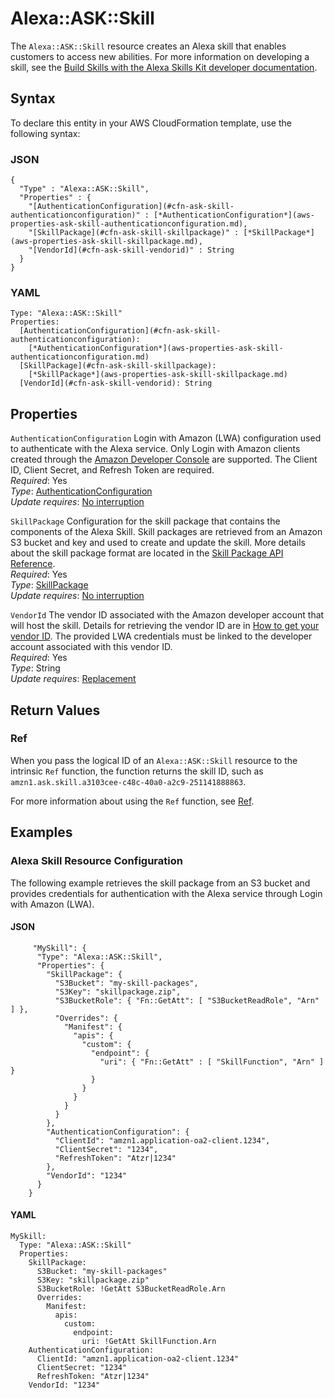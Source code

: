 # Alexa::ASK::Skill<a name="aws-resource-ask-skill"></a>

The `Alexa::ASK::Skill` resource creates an Alexa skill that enables customers to access new abilities\. For more information on developing a skill, see the [Build Skills with the Alexa Skills Kit developer documentation](https://developer.amazon.com/docs/ask-overviews/build-skills-with-the-alexa-skills-kit.html)\.  

## Syntax<a name="aws-resource-ask-skill-syntax"></a>

To declare this entity in your AWS CloudFormation template, use the following syntax:

### JSON<a name="aws-resource-ask-skill-syntax.json"></a>

```
{
  "Type" : "Alexa::ASK::Skill",
  "Properties" : {
    "[AuthenticationConfiguration](#cfn-ask-skill-authenticationconfiguration)" : [*AuthenticationConfiguration*](aws-properties-ask-skill-authenticationconfiguration.md),
    "[SkillPackage](#cfn-ask-skill-skillpackage)" : [*SkillPackage*](aws-properties-ask-skill-skillpackage.md),
    "[VendorId](#cfn-ask-skill-vendorid)" : String
  }
}
```

### YAML<a name="aws-resource-ask-skill-syntax.yaml"></a>

```
Type: "Alexa::ASK::Skill"
Properties:
  [AuthenticationConfiguration](#cfn-ask-skill-authenticationconfiguration): 
    [*AuthenticationConfiguration*](aws-properties-ask-skill-authenticationconfiguration.md)
  [SkillPackage](#cfn-ask-skill-skillpackage): 
    [*SkillPackage*](aws-properties-ask-skill-skillpackage.md)
  [VendorId](#cfn-ask-skill-vendorid): String
```

## Properties<a name="aws-resource-ask-skill-properties"></a>

`AuthenticationConfiguration`  <a name="cfn-ask-skill-authenticationconfiguration"></a>
 Login with Amazon \(LWA\) configuration used to authenticate with the Alexa service\. Only Login with Amazon clients created through the [Amazon Developer Console](https://developer.amazon.com/lwa/sp/overview.html) are supported\. The Client ID, Client Secret, and Refresh Token are required\.  
 *Required*: Yes  
 *Type*: [AuthenticationConfiguration](aws-properties-ask-skill-authenticationconfiguration.md)  
 *Update requires*: [No interruption](using-cfn-updating-stacks-update-behaviors.md#update-no-interrupt) 

`SkillPackage`  <a name="cfn-ask-skill-skillpackage"></a>
Configuration for the skill package that contains the components of the Alexa Skill\. Skill packages are retrieved from an Amazon S3 bucket and key and used to create and update the skill\. More details about the skill package format are located in the [Skill Package API Reference](https://developer.amazon.com/docs/smapi/skill-package-api-reference.html#skill-package-format)\.   
 *Required*: Yes  
 *Type*: [SkillPackage](aws-properties-ask-skill-skillpackage.md)  
 *Update requires*: [No interruption](using-cfn-updating-stacks-update-behaviors.md#update-no-interrupt) 

`VendorId`  <a name="cfn-ask-skill-vendorid"></a>
The vendor ID associated with the Amazon developer account that will host the skill\. Details for retrieving the vendor ID are in [How to get your vendor ID](https://github.com/alexa/alexa-smarthome/wiki/How-to-get-your-vendor-ID)\. The provided LWA credentials must be linked to the developer account associated with this vendor ID\.  
 *Required*: Yes  
 *Type*: String  
 *Update requires*: [Replacement](using-cfn-updating-stacks-update-behaviors.md#update-replacement) 

## Return Values<a name="aws-resource-ask-skill-returnvalues"></a>

### Ref<a name="aws-resource-ask-skill-ref"></a>

When you pass the logical ID of an `Alexa::ASK::Skill` resource to the intrinsic `Ref` function, the function returns the skill ID, such as `amzn1.ask.skill.a3103cee-c48c-40a0-a2c9-251141888863`\. 

For more information about using the `Ref` function, see [Ref](intrinsic-function-reference-ref.md)\. 

## Examples<a name="aws-resource-ask-skill-examples"></a>

### Alexa Skill Resource Configuration<a name="aws-resource-ask-skill-example1"></a>

The following example retrieves the skill package from an S3 bucket and provides credentials for authentication with the Alexa service through Login with Amazon \(LWA\)\.

#### JSON<a name="aws-resource-ask-skill-example1.json"></a>

```
     "MySkill": {
      "Type": "Alexa::ASK::Skill",
      "Properties": {
        "SkillPackage": {
          "S3Bucket": "my-skill-packages",
          "S3Key": "skillpackage.zip",
          "S3BucketRole": { "Fn::GetAtt": [ "S3BucketReadRole", "Arn" ] },
          "Overrides": {
            "Manifest": {
              "apis": {
                "custom": {
                  "endpoint": {
                    "uri": { "Fn::GetAtt" : [ "SkillFunction", "Arn" ] }
                  }
                }
              }
            }
          }
        },
        "AuthenticationConfiguration": {
          "ClientId": "amzn1.application-oa2-client.1234",
          "ClientSecret": "1234",
          "RefreshToken": "Atzr|1234"
        },
        "VendorId": "1234"
      }
    }
```

#### YAML<a name="aws-resource-ask-skill-example1.yaml"></a>

```
MySkill:
  Type: "Alexa::ASK::Skill"   
  Properties:
    SkillPackage:
      S3Bucket: "my-skill-packages"
      S3Key: "skillpackage.zip"
      S3BucketRole: !GetAtt S3BucketReadRole.Arn
      Overrides:
        Manifest:
          apis:
            custom:
              endpoint:
                uri: !GetAtt SkillFunction.Arn
    AuthenticationConfiguration:
      ClientId: "amzn1.application-oa2-client.1234"
      ClientSecret: "1234"
      RefreshToken: "Atzr|1234"
    VendorId: "1234"
```
